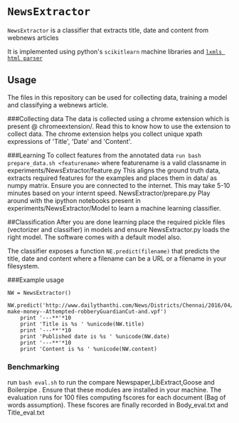 # `NewsExtractor` 

`NewsExtractor` is a classifier that extracts title, date and content from webnews articles

It is implemented using python's `scikitlearn`  machine libraries
 and [`lxmls html parser`](http://lxml.de/parsing.html)


## Usage

The files in this repository can be  used for collecting data, training a model and classifying a webnews article. 

###Collecting data
The data is collected using a chrome extension which is present @ chromeextension/. Read this to know how to use the extension to collect data. The chrome extension helps you collect unique xpath expressions of 'Title', 'Date' and 'Content'.

###Learning
To collect features from the annotated data 
```run bash prepare_data.sh <featurename>```
where featurename is a valid classname in experiments/NewsExtractor/feature.py
This aligns the ground truth data, extracts required features for the examples and places them in data/<featurename> as numpy matrix.
Ensure you are connected to the internet. This may take 5-10 minutes based on your internt speed.
NewsExtractor/prepare.py 
Play around with the ipython notebooks present in experiments/NewsExtractor/Model to learn a machine learning classifier. 

##Classification
After you are done learning place the required pickle files (vectorizer and classifier) in models and ensure NewsExtractor.py loads the right model. The software comes with a default model also.

The classifier exposes a function ``` NE.predict(filename) ```  that predicts the title, date and content where a filename can be a URL or a filename in your filesystem.

###Example usage
```
NW = NewsExtractor()
	NW.predict('http://www.dailythanthi.com/News/Districts/Chennai/2016/04/27013547/TASMAC-make-money--Attempted-robberyGuardianCut-and.vpf')
	print '---**'*10
	print 'Title is %s ' %unicode(NW.title)
	print '---**'*10
	print 'Published date is %s ' %unicode(NW.date)
	print '---**'*10
	print 'Content is %s ' %unicode(NW.content)
```


### Benchmarking
run ```bash eval.sh``` to run the compare Newspaper,LibExtract,Goose and Boilerpipe . Ensure that these modules are installed in your machine. The evaluation runs for 100 files computing fscores for each document (Bag of words assumption). These fscores are finally recorded in Body_eval.txt and Title_eval.txt

